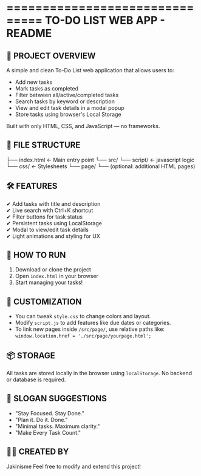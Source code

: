===============================
TO-DO LIST WEB APP - README
===============================

📌 PROJECT OVERVIEW
--------------------
A simple and clean To-Do List web application that allows users to:

- Add new tasks
- Mark tasks as completed
- Filter between all/active/completed tasks
- Search tasks by keyword or description
- View and edit task details in a modal popup
- Store tasks using browser's Local Storage

Built with only HTML, CSS, and JavaScript — no frameworks.

📁 FILE STRUCTURE
--------------------
├── index.html             <- Main entry point
└── src/
    └── script/  <- javascript logic
    └── css/  <- Stylesheets
    └── page/
        └── (optional: additional HTML pages)

🛠️ FEATURES
--------------------
✔ Add tasks with title and description  
✔ Live search with Ctrl+K shortcut  
✔ Filter buttons for task status  
✔ Persistent tasks using LocalStorage  
✔ Modal to view/edit task details  
✔ Light animations and styling for UX  

🧪 HOW TO RUN
--------------------
1. Download or clone the project
2. Open `index.html` in your browser
3. Start managing your tasks!

🔧 CUSTOMIZATION
--------------------
- You can tweak `style.css` to change colors and layout.
- Modify `script.js` to add features like due dates or categories.
- To link new pages inside `/src/page/`, use relative paths like:
  `window.location.href = './src/page/yourpage.html';`

📦 STORAGE
--------------------
All tasks are stored locally in the browser using `localStorage`.
No backend or database is required.

🎨 SLOGAN SUGGESTIONS
--------------------
- "Stay Focused. Stay Done."
- "Plan it. Do it. Done."
- "Minimal tasks. Maximum clarity."
- "Make Every Task Count."

👨‍💻 CREATED BY
--------------------
Jakinisme
Feel free to modify and extend this project!

